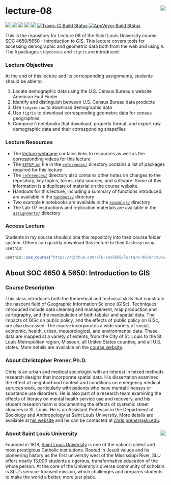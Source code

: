 lecture-08 <img src="https://slu-soc5650.github.io/images/logo.png" align="right" />
===========================================================
[![](https://img.shields.io/badge/semester-spring%202018-orange.svg)](https://github.com/slu-soc5650/lecture-08)
[![](https://img.shields.io/badge/release-full-brightgreen.svg)](https://github.com/slu-soc5650/lecture-08)
[![](https://img.shields.io/github/release/slu-soc5650/lecture-08.svg?label=version)](https://github.com/slu-soc5650/lecture-08/releases)
[![](https://img.shields.io/github/last-commit/slu-soc5650/lecture-08.svg)](https://github.com/slu-soc5650/lecture-08/commits/master)
[![](https://img.shields.io/github/repo-size/slu-soc5650/lecture-08.svg)](https://github.com/slu-soc5650/lecture-08)
[![Travis-CI Build Status](https://travis-ci.org/slu-soc5650/lecture-08.svg?branch=master)](https://travis-ci.org/slu-soc5650/lecture-08)
[![AppVeyor Build Status](https://ci.appveyor.com/api/projects/status/github/slu-soc5650/lecture-08?branch=master&svg=true)](https://ci.appveyor.com/project/chris-prener/lecture-08)

This is the repository for Lecture 08 of the Saint Louis University course SOC 4650/5650 - Introduction to GIS. This lecture covers tools for accessing demographic and geometric data both from the web and using `R`. The `R` packages `tidycensus` and `tigris` are introduced.

### Lecture Objectives
At the end of this lecture and its corresponding assignments, students should be able to:

1. Locate demographic data using the U.S. Census Bureau's website American Fact Finder
2. Identify and distinguish between U.S. Census Bureau data products
3. Use `tidycensus` to download demographic data
4. Use `tigris` to download corresponding geometric data for census geographies
5. Compose `R` notebooks that download, properly format, and export raw demographic data and their corresponding shapefiles

### Lecture Resources

* The [lecture webpage](https://slu-soc5650.github.io/lecture-08) contains links to resources as well as the corresponding videos for this lecture
* The [`SETUP.md`](/references/SETUP.md) file in the [`references/`](/references) directory contains a list of packages required for this lecture
* The [`references/`](/references) directory also contains other notes on changes to the repository, key topics, terms, data sources, and software. Some of this information is a duplicate of material on the course website.
* Handouts for this lecture, including a summary of functions introduced, are available in the [`handouts/`](/handouts) directory
* Two example `R` notebooks are available in the [`examples/`](/examples) directory
* The Lab-07 instructions and replication materials are available in the [`assignments/`](/assignments/lab-07) directory

### Access Lecture
Students in my course should clone this repository into their course folder system. Others can quickly download this lecture to their `Desktop` using `usethis`:

```r
usethis::use_course("https://github.com/slu-soc5650/lecture-08/archive/master.zip")
```

## About SOC 4650 & 5650: Introduction to GIS
### Course Description
This class introduces both the theoretical and technical skills that constitute the nascent field of Geographic Information Science (GISc). Techniques introduced include data cleaning and management, map production and cartography, and the manipulation of both tabular and spatial data. The impacts of GISc on public policy, and the effects of public policy on GISc, are also discussed. The course incorporates a wide variety of social, economic, health, urban, meteorological, and environmental data. These data are mapped at a variety of extents, from the City of St. Louis to the St. Louis Metropolitan region, Missouri, all United States counties, and all U.S. states. More details are available on the [course website](https://slu-soc5650.github.io).

### About Christopher Prener, Ph.D.
Chris is an urban and medical sociologist with an interest in mixed methods research designs that incorporate spatial data. His dissertation examined the effect of neighborhood context and conditions on emergency medical services work, particularly with patients who have mental illnesses or substance use disorders. He is also part of a research team examining the effects of literacy on mental health service use and recovery, and his student research team is documenting the effects of systemic street closures in St. Louis. He is an Assistant Professor in the Department of Sociology and Anthropology at Saint Louis University. More details are available at [his website](https://chris-prener.github.io) and he can be contacted at [chris.prener@slu.edu](mailto:chris.prener@slu.edu).

### About Saint Louis University <img src="https://slu-soc5650.github.io/images/sluLogo.png" align="right" />
Founded in 1818, [Saint Louis University](http://wwww.slu.edu) is one of the nation’s oldest and most prestigious Catholic institutions. Rooted in Jesuit values and its pioneering history as the first university west of the Mississippi River, SLU offers nearly 13,000 students a rigorous, transformative education of the whole person. At the core of the University’s diverse community of scholars is SLU’s service-focused mission, which challenges and prepares students to make the world a better, more just place.
